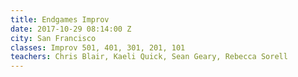 ```yaml
---
title: Endgames Improv
date: 2017-10-29 08:14:00 Z
city: San Francisco
classes: Improv 501, 401, 301, 201, 101
teachers: Chris Blair, Kaeli Quick, Sean Geary, Rebecca Sorell
---
```


